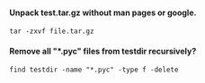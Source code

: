 #### Unpack test.tar.gz without man pages or google.

`tar -zxvf file.tar.gz`

#### Remove all "*.pyc" files from testdir recursively?

`find testdir -name "*.pyc" -type f -delete`
